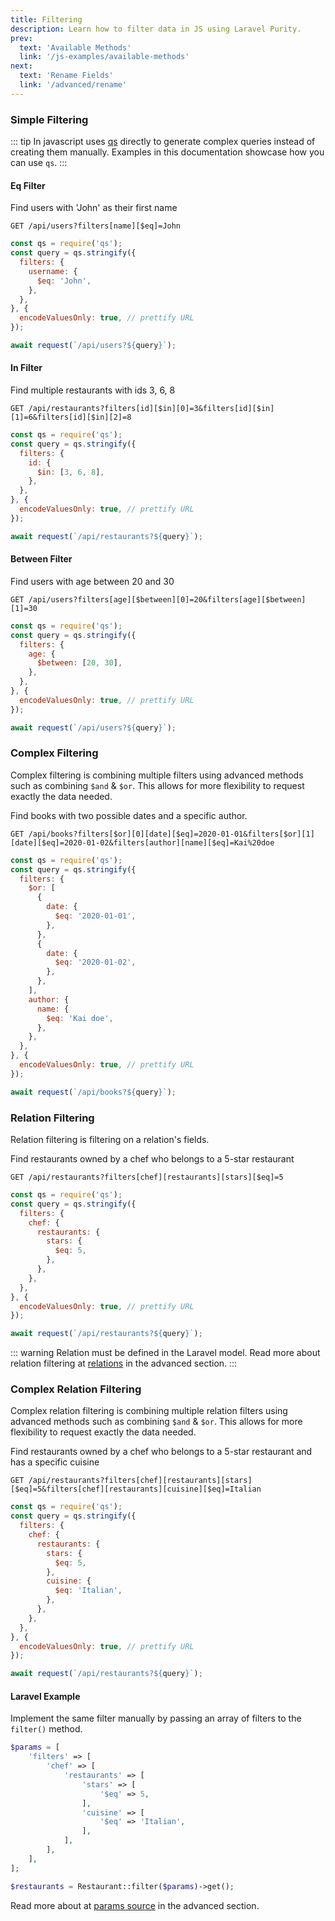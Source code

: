 ```yaml
---
title: Filtering
description: Learn how to filter data in JS using Laravel Purity.
prev:
  text: 'Available Methods'
  link: '/js-examples/available-methods'
next:
  text: 'Rename Fields'
  link: '/advanced/rename'
---
```


### Simple Filtering

::: tip
In javascript uses [qs](https://www.npmjs.com/package/qs) directly
to generate complex queries instead of creating them manually.
Examples in this documentation showcase how you can use `qs`.
:::

#### Eq Filter

Find users with 'John' as their first name

`GET /api/users?filters[name][$eq]=John`

```js
const qs = require('qs');
const query = qs.stringify({
  filters: {
    username: {
      $eq: 'John',
    },
  },
}, {
  encodeValuesOnly: true, // prettify URL
});

await request(`/api/users?${query}`);
```

#### In Filter

Find multiple restaurants with ids 3, 6, 8

`GET /api/restaurants?filters[id][$in][0]=3&filters[id][$in][1]=6&filters[id][$in][2]=8`

```js
const qs = require('qs');
const query = qs.stringify({
  filters: {
    id: {
      $in: [3, 6, 8],
    },
  },
}, {
  encodeValuesOnly: true, // prettify URL
});

await request(`/api/restaurants?${query}`);
```

#### Between Filter

Find users with age between 20 and 30

`GET /api/users?filters[age][$between][0]=20&filters[age][$between][1]=30`

```js
const qs = require('qs');
const query = qs.stringify({
  filters: {
    age: {
      $between: [20, 30],
    },
  },
}, {
  encodeValuesOnly: true, // prettify URL
});

await request(`/api/users?${query}`);
```

### Complex Filtering

Complex filtering is combining multiple filters using advanced methods such as combining `$and` & `$or`. This allows for
more flexibility to request exactly the data needed.

Find books with two possible dates and a specific author.

`GET /api/books?filters[$or][0][date][$eq]=2020-01-01&filters[$or][1][date][$eq]=2020-01-02&filters[author][name][$eq]=Kai%20doe`

```js
const qs = require('qs');
const query = qs.stringify({
  filters: {
    $or: [
      {
        date: {
          $eq: '2020-01-01',
        },
      },
      {
        date: {
          $eq: '2020-01-02',
        },
      },
    ],
    author: {
      name: {
        $eq: 'Kai doe',
      },
    },
  },
}, {
  encodeValuesOnly: true, // prettify URL
});

await request(`/api/books?${query}`);
```

### Relation Filtering

Relation filtering is filtering on a relation's fields.

Find restaurants owned by a chef who belongs to a 5-star restaurant

`GET /api/restaurants?filters[chef][restaurants][stars][$eq]=5`

```js
const qs = require('qs');
const query = qs.stringify({
  filters: {
    chef: {
      restaurants: {
        stars: {
          $eq: 5,
        },
      },
    },
  },
}, {
  encodeValuesOnly: true, // prettify URL
});

await request(`/api/restaurants?${query}`);
```

::: warning
Relation must be defined in the Laravel model.
Read more about relation filtering at [relations](../advanced/relation) in the advanced section.
:::

### Complex Relation Filtering

Complex relation filtering is combining multiple relation filters
using advanced methods such as combining `$and` & `$or`.
This allows for more flexibility to request exactly the data needed.

Find restaurants owned by a chef who belongs to a 5-star restaurant and has a specific cuisine

`GET /api/restaurants?filters[chef][restaurants][stars][$eq]=5&filters[chef][restaurants][cuisine][$eq]=Italian`

```js
const qs = require('qs');
const query = qs.stringify({
  filters: {
    chef: {
      restaurants: {
        stars: {
          $eq: 5,
        },
        cuisine: {
          $eq: 'Italian',
        },
      },
    },
  },
}, {
  encodeValuesOnly: true, // prettify URL
});

await request(`/api/restaurants?${query}`);
```

#### Laravel Example

Implement the same filter manually by passing an array of filters to the `filter()` method.

```php
$params = [
    'filters' => [
        'chef' => [
            'restaurants' => [
                'stars' => [
                    '$eq' => 5,
                ],
                'cuisine' => [
                    '$eq' => 'Italian',
                ],
            ],
        ],
    ],
];

$restaurants = Restaurant::filter($params)->get();
```

Read more about at [params source](../advanced/param) in the advanced section.

